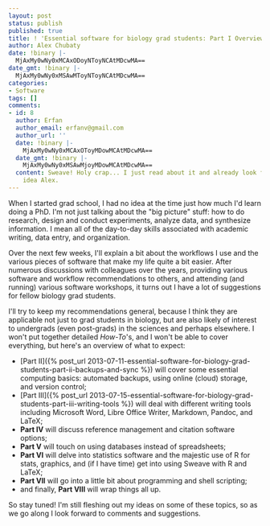 ```yaml
---
layout: post
status: publish
published: true
title: ! 'Essential software for biology grad students: Part I Overview'
author: Alex Chubaty
date: !binary |-
  MjAxMy0wNy0xMCAxODoyNToyNCAtMDcwMA==
date_gmt: !binary |-
  MjAxMy0wNy0xMSAwMToyNToyNCAtMDcwMA==
categories:
- Software
tags: []
comments:
- id: 8
  author: Erfan
  author_email: erfanv@gmail.com
  author_url: ''
  date: !binary |-
    MjAxMy0wNy0xMCAxOToyMDowMCAtMDcwMA==
  date_gmt: !binary |-
    MjAxMy0wNy0xMSAwMjoyMDowMCAtMDcwMA==
  content: Sweave! Holy crap... I just read about it and already look forward to this.  Great
    idea Alex.
---
```


When I started grad school, I had no idea at the time just how much I'd learn doing a PhD. I'm not just talking about the "big picture" stuff: how to do research, design and conduct experiments, analyze data, and synthesize information. I mean all of the day-to-day skills associated with academic writing, data entry, and organization.

Over the next few weeks, I'll explain a bit about the workflows I use and the various pieces of software that make my life quite a bit easier. After numerous discussions with colleagues over the years, providing various software and workflow recommendations to others, and attending (and running) various software workshops, it turns out I have a lot of suggestions for fellow biology grad students.

I'll try to keep my recommendations general, because I think they are applicable not just to grad students in biology, but are also likely of interest to undergrads (even post-grads) in the sciences and perhaps elsewhere. I won't put together detailed *How-To*'s, and I won't be able to cover everything, but here's an overview of what to expect:

- [Part II]({% post_url 2013-07-11-essential-software-for-biology-grad-students-part-ii-backups-and-sync %}) will cover some essential computing basics: automated backups, using online (cloud) storage, and version control;
- [Part III]({% post_url 2013-07-15-essential-software-for-biology-grad-students-part-iii-writing-tools %}) will deal with different writing tools including Microsoft Word, Libre Office Writer, Markdown, Pandoc, and LaTeX;
- <strong>Part IV</strong> will discuss reference management and citation software options;
- <strong>Part V</strong> will touch on using databases instead of spreadsheets;
- <strong>Part VI</strong> will delve into statistics software and the majestic use of R for stats, graphics, and (if I have time) get into using Sweave with R and LaTeX;
- <strong>Part VII</strong> will go into a little bit about programming and shell scripting;
- and finally, <strong>Part VIII</strong> will wrap things all up.

So stay tuned! I'm still fleshing out my ideas on some of these topics, so as we go along I look forward to comments and suggestions.

